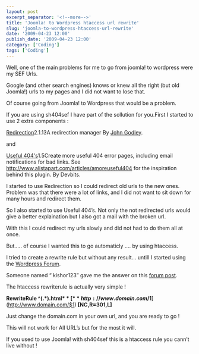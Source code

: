 ```yaml
---
layout: post
excerpt_separator: '<!--more-->'
title: 'Joomla! to Wordpress htaccess url rewrite'
slug: 'joomla-to-wordpress-htaccess-url-rewrite'
date: '2009-04-23 12:00'
publish_date: '2009-04-23 12:00'
category: ['Coding']
tags: ['Coding']
---
```

Well, one of the main problems for me to go from joomla! to wordpress were my
SEF Urls.  
  
Google (and other search engines) knows or knew all the right (but old
Joomla!) urls to my pages and I did not want to lose that.  
  
Of course going from Joomla! to Wordpress that would be a problem.  
  
If you are using sh404sef I have part of the sollution for you.First I started
to use 2 extra components :

[Redirection](http://urbangiraffe.com/plugins/redirection/ "Visit plugin
homepage")2.1.13A redirection manager By [John
Godley](http://urbangiraffe.com/ "Visit author homepage").  
  
  
and  
  
  
  
  
  
  
  
  
  
  
[Useful 404's](http://skullbit.com/wordpress-plugin/useful-404s/ "Visit plugin
homepage")1.5Create more useful 404 error pages, including email notifications
for bad links. See <http://www.alistapart.com/articles/amoreuseful404> for the
inspiration behind this plugin. By Devbits.  
  
  
I started to use Redirection so I could redirect old urls to the new ones.
Problem was that there were a lot of links, and I did not want to sit down for
many hours and redirect them.  
  
So I also started to use Useful 404’s. Not only the not redirected urls would
give a better explaination but I also got a mail with the broken url.  
  
With this I could redirect my urls slowly and did not had to do them all at
once.  
  
But….. of course I wanted this to go automaticly …. by using htaccess.  
  
I tried to create a rewrite rule but without any result… untill I started
using the [Wordpress Forum](http://wordpress.org/support/).  
  
Someone named “ kishor123” gave me the answer on this [forum
post](http://wordpress.org/support/topic/197300?replies=2).  
  
The htaccess rewriterule is actually very simple !  
  
 **RewriteRule ^(.*).html$**[
**http://www.domain.com/$1**](http://www.domain.com/$1) **[NC,R=301,L]**  
  
Just change the domain.com in your own url, and you are ready to go !  
  
This will not work for All URL’s but for the most it will.  
  
If you used to use Joomla! with sh404sef this is a htaccess rule you cann’t
live without !

